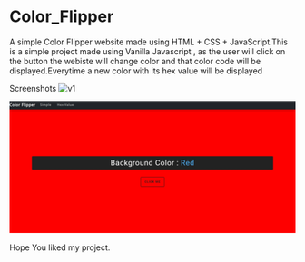 # Color_Flipper

A simple Color Flipper website made using HTML + CSS + JavaScript.This is a simple project made using Vanilla Javascript , as the user will click on 
the button the webiste will change color and that color code will be displayed.Everytime a new color with its hex value will be displayed

Screenshots
![v1](https://user-images.githubusercontent.com/51279163/165301531-1cc18bc0-50e3-457f-afab-6564dd809588.gif)

 ![](s1.jpg)
 

Hope You liked my project.
